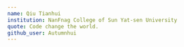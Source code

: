 ```yaml
---
name: Qiu Tianhui
institution: NanFnag College of Sun Yat-sen University
quote: Code change the world.
github_user: Autumnhui
---
```

